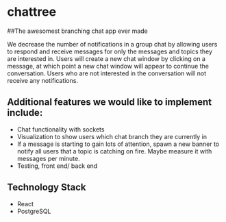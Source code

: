 # chattree
##The awesomest branching chat app ever made

We decrease the number of notifications in a group chat by allowing users to respond and receive messages for only the messages and topics they are interested in. Users will create a new chat window by clicking on a message, at which point a new chat window will appear to continue the conversation. Users who are not interested in the conversation will not receive any notifications. 

## Additional features we would like to implement include:
* Chat functionality with sockets
* Visualization to show users which chat branch they are currently in 
* If a message is starting to gain lots of attention, spawn a new banner to notify all users that a topic is catching on fire. Maybe measure it with messages per minute.
* Testing, front end/ back end


## Technology Stack
* React 
* PostgreSQL


